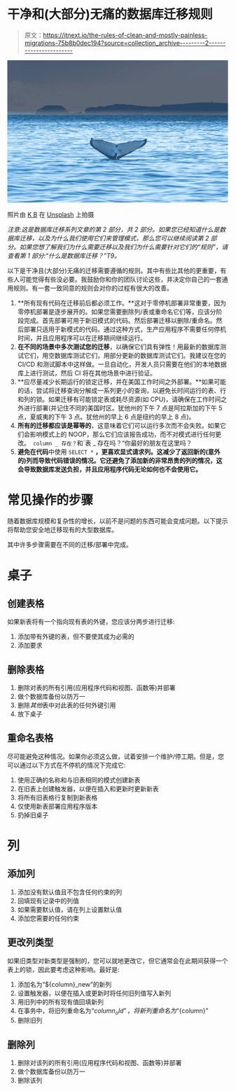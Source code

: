 # 干净和(大部分)无痛的数据库迁移规则

> 原文：<https://itnext.io/the-rules-of-clean-and-mostly-painless-migrations-75b8b0dec194?source=collection_archive---------2----------------------->

![](img/3df3724754567f120d8f40135351a610.png)

照片由 [K B](https://unsplash.com/@kbrembo?utm_source=medium&utm_medium=referral) 在 [Unsplash](https://unsplash.com?utm_source=medium&utm_medium=referral) 上拍摄

*注意:这是数据库迁移系列文章的第 2 部分，共 2 部分。如果您已经知道什么是数据库迁移，以及为什么我们使用它们来管理模式，那么您可以继续阅读第 2 部分。如果您想了解我们为什么需要迁移以及我们为什么需要针对它们的“规则”，请查看第 1 部分:“什么是数据库迁移？”*T9*。*

以下是干净且(大部分)无痛的迁移需要遵循的规则。其中有些比其他的更重要，有些人可能觉得有些没必要。我鼓励你和你的团队讨论这些，并决定你自己的一套通用规则。有一套一致同意的规则会对你的过程有很大的改善。

1.  **所有现有代码在迁移前后都必须工作。**这对于零停机部署非常重要，因为零停机部署是逐步展开的。如果您需要删除列/表或重命名它们等，应该分阶段完成。首先部署可用于新旧模式的代码。然后部署迁移以删除/重命名。然后部署只适用于新模式的代码。通过这种方式，生产应用程序不需要任何停机时间，并且应用程序可以在迁移期间继续运行。
2.  **在不同的场景中多次测试您的迁移**，以确保它们具有弹性！用最新的数据库测试它们，用空数据库测试它们，用部分更新的数据库测试它们。我建议在您的 CI/CD 和测试脚本中这样做。一旦自动化，开发人员只需要在他们的本地数据库上进行测试，然后 CI 将在其他场景中进行验证。
3.  **应尽量减少长期运行的锁定迁移，并在美国工作时间之外部署。**如果可能的话，尝试将迁移查询分解成一系列更小的查询，以避免长时间运行的表、行和列的锁。如果迁移有可能锁定表或耗尽资源(如 CPU)，请确保在工作时间之外进行部署(并记住不同的美国时区。犹他州的下午 7 点是阿拉斯加的下午 5 点，夏威夷的下午 3 点。犹他州的早上 6 点是纽约的早上 8 点)。
4.  **所有的迁移都应该是幂等的**，这意味着它们可以运行多次而不会失败。如果它们会影响模式上的 NOOP，那么它们应该报告成功，而不对模式进行任何更改。` column _ 存在？`和`表 _ 存在吗？“你最好的朋友在这里吗？
5.  **避免在代码**中使用 `SELECT *` **，更喜欢显式请求列。这减少了返回新的(意外的)列而导致代码错误的情况。它还避免了添加新的非常昂贵的列的情况，这会导致数据库发送负担，并且应用程序代码无论如何也不会使用它。**

# 常见操作的步骤

随着数据库规模和复杂性的增长，以前不是问题的东西可能会变成问题。以下提示将帮助您安全地迁移现有的大型数据库。

其中许多步骤需要在不同的迁移/部署中完成。

# 桌子

## 创建表格

如果新表将有一个指向现有表的外键，您应该分两步进行迁移:

1.  添加带有外键的表，但不要使其成为必需的
2.  添加要求

## 删除表格

1.  删除对表的所有引用(应用程序代码和视图、函数等)并部署
2.  做个数据库备份以防万一
3.  删除*其他*表中对此表的任何外键引用
4.  放下桌子

## 重命名表格

尽可能避免这种情况。如果你必须这么做，试着安排一个维护/停工期。但是，您可以通过以下方式在不停机的情况下完成它:

1.  使用正确的名称和与旧表相同的模式创建新表
2.  在旧表上创建触发器，以便在插入和更新时更新新表
3.  将所有旧表格行复制到新表格
4.  仅使用新表部署应用程序版本
5.  扔掉旧桌子

# 列

## 添加列

1.  添加没有默认值且不包含任何约束的列
2.  回填现有记录中的列值
3.  如果需要默认值，请在列上设置默认值
4.  添加您需要的任何约束

## 更改列类型

如果旧类型对新类型是强制的，您可以就地更改它，但它通常会在此期间获得一个表上的锁，因此要考虑这种影响。最好是:

1.  添加名为“${column}_new”的新列
2.  设置触发器，以便在插入或更新时将任何旧列值写入新列
3.  用旧列中的所有现有值回填新列
4.  在事务中，将旧列重命名为“${column}_old”，将新列重命名为“${column}”
5.  删除旧列

## 删除列

1.  删除对该列的所有引用(应用程序代码和视图、函数等)并部署
2.  做个数据库备份以防万一
3.  删除该列